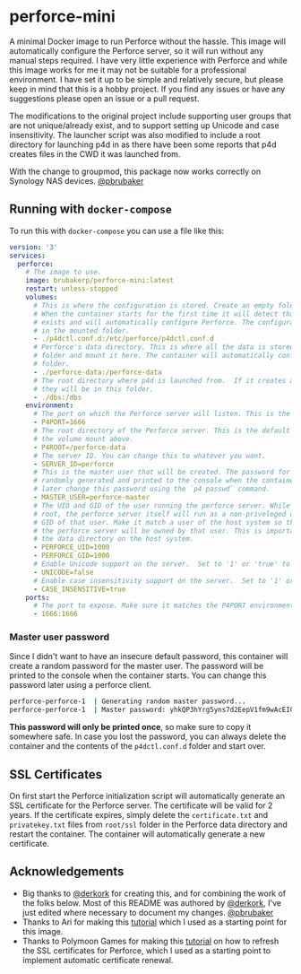 # perforce-mini
A minimal Docker image to run Perforce without the hassle. This image will automatically configure the Perforce server, so it will run without any manual steps required. I have very little experience with Perforce and while this image works for me it may not be suitable for a professional environment. I have set it up to be simple and relatively secure, but please keep in mind that this is a hobby project. If you find any issues or have any suggestions please open an issue or a pull request.

The modifications to the original project include supporting user groups that are not unique/already exist, and to support setting up Unicode and case insensitivity.  The launcher script was also modified to include a root directory for launching p4d in as there have been some reports that p4d creates files in the CWD it was launched from.

With the change to groupmod, this package now works correctly on Synology NAS devices.  [@pbrubaker](https://github.com/pbrubaker)


## Running with `docker-compose`

To run this with `docker-compose` you can use a file like this:

```yaml
version: '3'
services:
  perforce:
    # The image to use.
    image: brubakerp/perforce-mini:latest
    restart: unless-stopped
    volumes:
      # This is where the configuration is stored. Create an empty folder and mount this.
      # When the container starts for the first time it will detect that no configuration
      # exists and will automatically configure Perforce. The configuration will then be stored
      # in the mounted folder.
      - ./p4dctl.conf.d:/etc/perforce/p4dctl.conf.d
      # Perforce's data directory. This is where all the data is stored. Again, create an empty
      # folder and mount it here. The container will automatically configure Perforce to use this
      # folder.
      - ./perforce-data:/perforce-data
      # The root directory where p4d is launched from.  If it creates any files in it's CWD
      # they will be in this folder.
      - ./dbs:/dbs
    environment:
      # The port on which the Perforce server will listen. This is the default port.
      - P4PORT=1666
      # The root directory of the Perforce server. This is the default value. Make sure it matches
      # the volume mount above.
      - P4ROOT=/perforce-data
      # The server ID. You can change this to whatever you want.
      - SERVER_ID=perforce
      # This is the master user that will be created. The password for this user will be
      # randomly generated and printed to the console when the container starts. You can 
      # later change this password using the `p4 passwd` command.
      - MASTER_USER=perforce-master
      # The UID and GID of the user running the perforce server. While the container runs as
      # root, the perforce server itself will run as a non-priveleged user. This is the UID and
      # GID of that user. Make it match a user of the host system so that the files created by
      # the perforce server will be owned by that user. This is important so you can backup
      # the data directory on the host system.
      - PERFORCE_UID=1000
      - PERFORCE_GID=1000
      # Enable Unicode support on the server.  Set to '1' or 'true' to enable.
      - UNICODE=false
      # Enable case insensitivity support on the server.  Set to '1' or 'true' to enable.
      - CASE_INSENSITIVE=true
    ports:
      # The port to expose. Make sure it matches the P4PORT environment variable.
      - 1666:1666
```

### Master user password

Since I didn't want to have an insecure default password, this container will create a random password for the master user. The password will be printed to the console when the container starts. You can change this password later using a perforce client.

```bash
perforce-perforce-1  | Generating random master password...
perforce-perforce-1  | Master password: yhkQP3hYrg5yns7d2EepV1fm9wAcEIGu
```

**This password will only be printed once**, so make sure to copy it somewhere safe. In case you lost the password, you can always delete the container and the contents of the `p4dctl.conf.d` folder and start over.

## SSL Certificates

On first start the Perforce initialization script will automatically generate an SSL certificate for the Perforce server. The certificate will be valid for 2 years. If the certificate expires, simply delete the `certificate.txt` and `privatekey.txt` files from `root/ssl` folder in the Perforce data directory and restart the container. The container will automatically generate a new certificate.

## Acknowledgements

- Big thanks to [@derkork](https://github.com/derkork) for creating this, and for combining the work of the folks below.  Most of this README was authored by [@derkork](https://github.com/derkork), I've just edited where necessary to document my changes. [@pbrubaker](https://github.com/pbrubaker)
- Thanks to Ari for making this [tutorial](https://aricodes.net/posts/perforce-server-with-docker/) which I used as a starting point for this image.
- Thanks to Polymoon Games for making this [tutorial](https://polymoon.net/blog/how-to-renew-perforce-ssl-certificate/) on how to refresh the SSL certificates for Perforce, which I used as a starting point to implement automatic certificate renewal.
